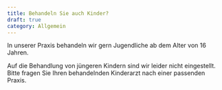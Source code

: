 ```yaml
---
title: Behandeln Sie auch Kinder?
draft: true
category: Allgemein
---
```

In unserer Praxis behandeln wir gern Jugendliche ab dem Alter von 16 Jahren.  

Auf die Behandlung von jüngeren Kindern sind wir leider nicht eingestellt. Bitte fragen Sie Ihren behandelnden Kinderarzt nach einer passenden Praxis.
